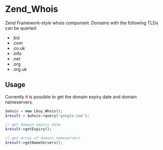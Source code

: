 Zend_Whois
==========

Zend Framework-style whois component. Domains with the following TLDs can be queried:

* .biz
* .com
* .co.uk
* .info
* .net
* .org
* .org.uk

Usage
----------
Currently it is possible to get the domain expiry date and domain nameservers.
```php
$whois = new Lboy_Whois();
$result = $whois->query('google.com');

// get domain expiry date
$result->getExpiry();

// get array of domain nameservers
$result->getNameServers();
